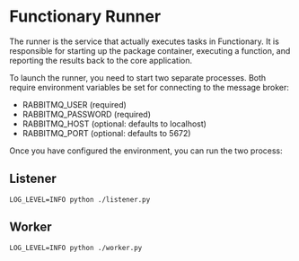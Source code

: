 # Functionary Runner

The runner is the service that actually executes tasks in Functionary. It is
responsible for starting up the package container, executing a function, and
reporting the results back to the core application.

To launch the runner, you need to start two separate processes. Both require
environment variables be set for connecting to the message broker:

- RABBITMQ_USER (required)
- RABBITMQ_PASSWORD (required)
- RABBITMQ_HOST (optional: defaults to localhost)
- RABBITMQ_PORT (optional: defaults to 5672)

Once you have configured the environment, you can run the two process:

## Listener

```shell
LOG_LEVEL=INFO python ./listener.py
```

## Worker

```shell
LOG_LEVEL=INFO python ./worker.py
```
